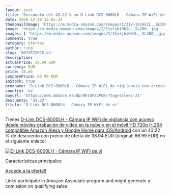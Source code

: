 ```yaml
---
layout: post
title: 'Descuento del 43.22 % en D-Link DCS-8000LH - Cámara IP WiFi de vi'
date: 2020-12-10 12:01:24
thumbnailImage: 'https://m.media-amazon.com/images/I/31v+jbiHkIL._SL200_.jpg'
image: 'https://m.media-amazon.com/images/I/31v+jbiHkIL._SL200_.jpg'
images: [ 'https://m.media-amazon.com/images/I/31v+jbiHkIL._SL200_.jpg' ]
comments: true
category: ofertas
author: ring
slug: 'B075FZ3PCK-es'
description:
actualPrice: 38.04 EUR
currency: EUR
price: 38.04
comparePrice: 66.99 EUR
inStock: true
prodname: 'D-Link DCS-8000LH - Cámara IP WiFi de vigilancia con acceso desde móviles  grabación de vídeo en la nube y en el móvil  HD 720p  H.264  compatible Amazon Alexa y Google Home  para iOS/Android'
country: 'es'
buyurl: 'https://www.amazon.es/dp/B075FZ3PCK/?tag=tolees-21'
descuento: '43.22'
titulo: 'D-Link DCS-8000LH - Cámara IP WiFi de vi'
---
```


Tienes [D-Link DCS-8000LH - Cámara IP WiFi de vigilancia con acceso desde móviles  grabación de vídeo en la nube y en el móvil  HD 720p  H.264  compatible Amazon Alexa y Google Home  para iOS/Android](https://www.amazon.es/dp/B075FZ3PCK/?tag=tolees-21) con un 43.22 % de descuento con precio de oferta de 38.04 EUR (original: 66.99 EUR) en el siguiente enlace!

[![D-Link DCS-8000LH - Cámara IP WiFi de vi](https://m.media-amazon.com/images/I/31v+jbiHkIL._SL200_.jpg)](https://www.amazon.es/dp/B075FZ3PCK/?tag=tolees-21)

Características principales:


[Accede a la oferta!!](https://www.amazon.es/dp/B075FZ3PCK/?tag=tolees-21)

Links participate in Amazon Associate program and might generate a comission on qualifying sales


